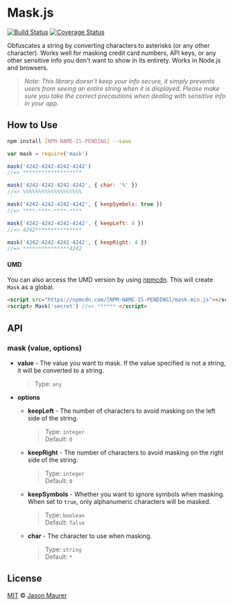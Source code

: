 # Mask.js

[![Build Status](https://travis-ci.org/jsonmaur/mask.js.svg?branch=master)](https://travis-ci.org/jsonmaur/mask.js)
[![Coverage Status](https://coveralls.io/repos/github/jsonmaur/mask.js/badge.svg?branch=master)](https://coveralls.io/github/jsonmaur/mask.js?branch=master)

Obfuscates a string by converting characters to asterisks (or any other character). Works well for masking credit card numbers, API keys, or any other sensitive info you don't want to show in its entirety. Works in Node.js and browsers.

> *Note: This library doesn't keep your info secure, it simply prevents users from seeing an entire string when it is displayed. Please make sure you take the correct precautions when dealing with sensitive info in your app.*

## How to Use

```bash
npm install [NPM-NAME-IS-PENDING] --save
```

```javascript
var mask = require('mask')

mask('4242-4242-4242-4242')
//=> *******************

mask('4242-4242-4242-4242', { char: '%' })
//=> %%%%%%%%%%%%%%%%%%%

mask('4242-4242-4242-4242', { keepSymbols: true })
//=> ****-****-****-****

mask('4242-4242-4242-4242', { keepLeft: 4 })
//=> 4242***************

mask('4242-4242-4242-4242', { keepRight: 4 })
//=> ***************4242
```

#### UMD

You can also access the UMD version by using [npmcdn](https://npmcdn.com). This will create `Mask` as a global.

```html
<script src="https://npmcdn.com/[NPM-NAME-IS-PENDING]/mask.min.js"></script>
<script> Mask('secret') //=> ****** </script>
```

## API

### mask (value, options)

- **value** - The value you want to mask. If the value specified is not a string, it will be converted to a string.

  > Type: `any`  

- **options**
  - **keepLeft** - The number of characters to avoid masking on the left side of the string.

    > Type: `integer`  
    > Default: `0`

  - **keepRight** - The number of characters to avoid masking on the right side of the string.

    > Type: `integer`  
    > Default: `0`

  - **keepSymbols** - Whether you want to ignore symbols when masking. When set to `true`, only alphanumeric characters will be masked.

    > Type: `boolean`  
    > Default: `false`

  - **char** - The character to use when masking.

    > Type: `string`  
    > Default: `*`

<a name="license"></a>
## License

[MIT](LICENSE) © [Jason Maurer](http://maur.co)
